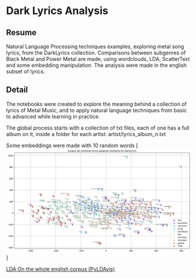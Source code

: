 # Dark Lyrics Analysis

## Resume
Natural Language Processing techniques examples, exploring metal song lyrics, from the DarkLyrics collection.
Comparisons between subgenres of Black Metal and Power Metal are made, using wordclouds, LDA, ScatterText and some embedding manipulation. 
The analysis were made in the english subset of lyrics. 

## Detail 

The notebooks were created to explore the meaning behind a collection of lyrics of Metal Music, and to apply natural language techniques from basic to advanced while learning in practice.

The global process starts with a collection of txt files, each of one has a full album on it, inside a folder for each artist: artist/lyrics_album_n.txt

Some embeddings were made with 10 random words
[![](https://github.com/seba54322/dark_lyrics_analysis/blob/master/similar_words.png)]

<a href="https://htmlpreview.github.io/?https://github.com/seba54322/dark_lyrics_analysis/blob/master/lda_viz/new_lda_total_english.html" target="_blank">LDA On the whole english corpus (PyLDAvis)</a>
